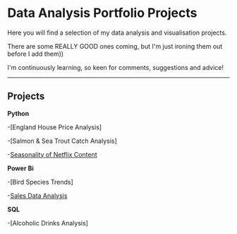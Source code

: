 # Data Analysis Portfolio Projects

Here you will find a selection of my data analysis and visualisation projects.

There are some REALLY GOOD ones coming, but I'm just ironing them out before I add them))

I'm continuously learning, so keen for comments, suggestions and advice!
<hr>

## Projects

**Python**

  -[England House Price Analysis]

  -[Salmon & Sea Trout Catch Analysis]

  -[Seasonality of Netflix Content](/netflix-seasonality.ipynb)

**Power Bi**

  -[Bird Species Trends]

  -[Sales Data Analysis](https://github.com/IsabelWh/DataAnalysisProjects/blob/main/AWdashboard.md)

**SQL**

  -[Alcoholic Drinks Analysis]
